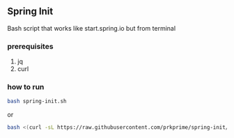## Spring Init

Bash script that works like start.spring.io but from terminal

### prerequisites
1. jq
2. curl

### how to run 

```bash
bash spring-init.sh
```

or

```bash
bash <(curl -sL https://raw.githubusercontent.com/prkprime/spring-init/refs/heads/main/spring-init.sh)
```
